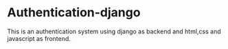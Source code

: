 # Authentication-django
This is an authentication system using django as backend and html,css and javascript as frontend.
